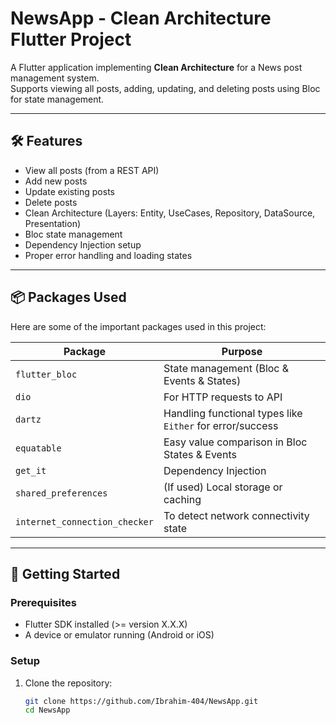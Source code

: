 # NewsApp - Clean Architecture Flutter Project

A Flutter application implementing **Clean Architecture** for a News post management system.  
Supports viewing all posts, adding, updating, and deleting posts using Bloc for state management.

---

## 🛠 Features

- View all posts (from a REST API)  
- Add new posts  
- Update existing posts  
- Delete posts  
- Clean Architecture (Layers: Entity, UseCases, Repository, DataSource, Presentation)  
- Bloc state management  
- Dependency Injection setup  
- Proper error handling and loading states  

---

## 📦 Packages Used

Here are some of the important packages used in this project:

| Package | Purpose |
|--------|---------|
| `flutter_bloc` | State management (Bloc & Events & States) |
| `dio` | For HTTP requests to API |
| `dartz` | Handling functional types like `Either` for error/success |
| `equatable` | Easy value comparison in Bloc States & Events |
| `get_it` | Dependency Injection |
| `shared_preferences` | (If used) Local storage or caching |
| `internet_connection_checker` | To detect network connectivity state |

---

## 🚀 Getting Started

### Prerequisites

- Flutter SDK installed (>= version X.X.X)  
- A device or emulator running (Android or iOS)

### Setup

1. Clone the repository:

   ```bash
   git clone https://github.com/Ibrahim-404/NewsApp.git
   cd NewsApp
